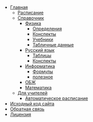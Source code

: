 <ul>
  <li>
    <a class="link link--hover-blueberry footer__text" target="_blank" class="link link--hover-blueberry footer__text" target="_blank" href="https://i1last.github.io/">Главная</a>
    <ul>
      <li><a class="link link--hover-blueberry footer__text" target="_blank" href="https://i1last.github.io/timetable/">Расписание</a></li>
      <li>
        <a class="link link--hover-blueberry footer__text" target="_blank" href="https://i1last.github.io/handbook/">Справочник</a>
        <ul>
          <li>
            <a class="link link--hover-blueberry footer__text" target="_blank" href="https://i1last.github.io/handbook/physics/">Физика</a>
            <ul>
              <li><a class="link link--hover-blueberry footer__text" target="_blank" href="https://i1last.github.io/handbook/physics/definitions">Определения</a></li>
              <li><a class="link link--hover-blueberry footer__text" target="_blank" href="https://i1last.github.io/handbook/physics/synopses">Конспекты</a></li>
              <li><a class="link link--hover-blueberry footer__text" target="_blank" href="https://i1last.github.io/handbook/physics/textbooks">Учебники</a></li>
              <li><a class="link link--hover-blueberry footer__text" target="_blank" href="https://i1last.github.io/handbook/physics/tabular-data">Табличные данные</a></li>
            </ul>
          </li>
          <li>
            <a class="link link--hover-blueberry footer__text" target="_blank" href="https://i1last.github.io/handbook/russian">Русский язык</a>
            <ul>
              <li><a class="link link--hover-blueberry footer__text" target="_blank" href="https://i1last.github.io/handbook/russian/tables">Таблицы</a></li>
              <li><a class="link link--hover-blueberry footer__text" target="_blank" href="https://i1last.github.io/handbook/russian/synopses">Конспекты</a></li>
            </ul>
          </li>
          <li>
            <a class="link link--hover-blueberry footer__text" target="_blank" href="https://i1last.github.io/handbook/informatics">Информатика</a>
            <ul>
              <li><a class="link link--hover-blueberry footer__text" target="_blank" href="https://i1last.github.io/handbook/informatics/formulas">Формулы</a></li>
              <li><a class="link link--hover-blueberry footer__text" target="_blank" href="https://i1last.github.io/handbook/informatics/useful">полезное</a></li>
            </ul>
          </li>
          <li><a class="link link--hover-blueberry footer__text" target="_blank" href="https://i1last.github.io/handbook/fsl">ОБЖ</a></li>
          <li><a class="link link--hover-blueberry footer__text" target="_blank" href="https://i1last.github.io/handbook/mathematics">Математика</a></li>
        </ul>
      </li>
      <li>
        <a class="link link--hover-blueberry footer__text" target="_blank" href="https://i1last.github.io/teacher/">Для учителей</a>
        <ul>
          <li><a class="link link--hover-blueberry footer__text" target="_blank" href="https://i1last.github.io/teacher/timetable-builder/">Автоматическое расписание</a></li>
        </ul>
      </li>
    </ul>
  </li>
  <li><a class="link link--hover-blueberry footer__text" target="_blank" href="https://github.com/i1last/i1last.github.io">Исходный код сайта</a></li>
  <li><a class="link link--hover-blueberry footer__text" target="_blank" href="mailto:feedback.float@gmail.com">Обратная связь</a></li>
  <li><a class="link link--hover-blueberry footer__text" target="_blank" href="https://github.com/i1last/i1last.github.io/blob/main/LICENSE">Лицензия</a></li>
</ul>
